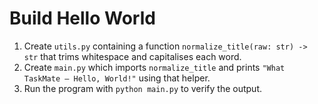 # Build Hello World

1. Create `utils.py` containing a function `normalize_title(raw: str) -> str` that trims whitespace and capitalises each word.
2. Create `main.py` which imports `normalize_title` and prints `"What TaskMate – Hello, World!"` using that helper.
3. Run the program with `python main.py` to verify the output.
